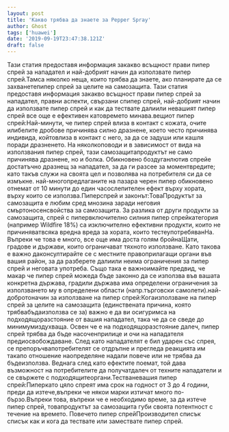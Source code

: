 ```yaml
---
layout: post
title: 'Какво трябва да знаете за Pepper Spray'
author: Ghost
tags: ['huawei']
date: '2019-09-19T23:47:38.121Z'
draft: false
---
```


Тази статия предоставя информация закакво всъщност прави пипер спрей за нападател и най-добрият начин да използвате пипер спрей.Тамса няколко неща, които трябва да знаете, ако планирате да се захванетепипер спрей за целите на самозащита. Тази статия предоставя информация закакво всъщност прави пипер спрей за нападател, правни аспекти, свързани спипер спрей, най-добрият начин да използвате пипер спрей и как да тествате далиили невашият пипер спрей все още е ефективен катовремето минава.вещиот пипер спрей:Най-минути, че пипер спрей влиза в контакт с кожата, очите илибелите дробове причинява силно дразнене, което често причинява индивида, койтовлиза в контакт с него, за да се задуши или кашля поради дразненето. На няколкоповоди и в зависимост от вида на използвания пипер спрей, тази самозащитапродуктът не само причинява дразнене, но и болка. Обикновено боздуганлютив спрейе достатъчно дразнещ за нападател, за да ги разсее за моментвредите; като такъв служи на своята цел и позволява на потребителя си да се измъкне. най-многопредлаганите на пазара черен пипер обикновено отнемат от 10 минути до един часослепителен ефект върху хората, върху които се използва.Пиперспрей и законът:ТоваПродуктът за самозащита е любим сред мнозина заради неговия смъртоносенсвойства за самозащита. За разлика от други продукти за самозащита, спрей с пипервключително силния пипер спрейкатегория (например Wildfire 18%) са изключително ефективни продукти, които не причиняватвсяка вредна вреда за хората, които тестеупотребяванНа. Въпреки че това е много, все още има доста голям бройнаЩати, градове и държави, които ограничават тяхното използване. Като такова е важно даконсултирайте се с местните правоприлагащи органи във вашия район, за да разберете далиили неима ограничения за пипер спрей и неговата употреба. Също така е важноимайте предвид, че макар че пипер спрей можеда бъде законно да се използва във вашата конкретна държава, градили държава има определени ограничения за използването му в определени области (напр.търговски самолети).най-добротоначин за използване на пипер спрей:Когаизползване на пипер спрей за целите на самозащита (единствената причина, която трябвабъдаизползва се за) важно е да ви осигуримса на подходящоразстояние от вашия нападател, така че да се сведе до минимумиздухваща. Освен че е на подходящоразстояние далеч, пипер спрей трябва да бъде насоченприлице и очи на нападателя предиосвобождаване. След като нападателят е бил ударен със спрея, се препоръчвапотребителят се отдръпне и прегледа реакцията им такапо отношение наопределяне надали повече или не трябва да бъдеизползва. Веднага след като ефектите поемат, той дава възможност на потребителите да получатдалеч от техните нападатели и се свържете с подходящитеоргани.Тестваневашия пипер спрей:Пиперкато цяло спреят има срок на годност от 3 до 4 години, преди да изтече,въпреки че някои марки изтичат много по-бързо.Въпреки това, въпреки че е необходимо време, за да изтече пипер спрей, товапродуктът за самозащита губи своята потентност с течение на времето. Повечето пипер спрейПроизводител списък списък как и кога да тествате или замествате пипер спрей.
